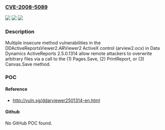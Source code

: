### [CVE-2008-5089](https://cve.mitre.org/cgi-bin/cvename.cgi?name=CVE-2008-5089)
![](https://img.shields.io/static/v1?label=Product&message=n%2Fa&color=blue)
![](https://img.shields.io/static/v1?label=Version&message=n%2Fa&color=blue)
![](https://img.shields.io/static/v1?label=Vulnerability&message=n%2Fa&color=brighgreen)

### Description

Multiple insecure method vulnerabilities in the DDActiveReportsViewer2.ARViewer2 ActiveX control (arview2.ocx) in Data Dynamics ActiveReports 2.5.0.1314 allow remote attackers to overwrite arbitrary files via a call to the (1) Pages.Save, (2) PrintReport, or (3) Canvas.Save method.

### POC

#### Reference
- http://vuln.sg/ddarviewer2501314-en.html

#### Github
No GitHub POC found.

